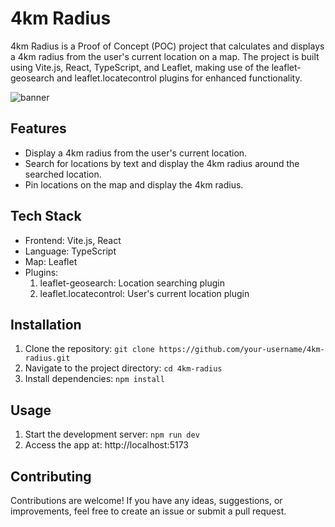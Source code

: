 # 4km Radius

4km Radius is a Proof of Concept (POC) project that calculates and displays a 4km radius from the user's current location on a map. The project is built using Vite.js, React, TypeScript, and Leaflet, making use of the leaflet-geosearch and leaflet.locatecontrol plugins for enhanced functionality.

![banner](public/banner.png)

## Features

- Display a 4km radius from the user's current location.
- Search for locations by text and display the 4km radius around the searched location.
- Pin locations on the map and display the 4km radius.

## Tech Stack

- Frontend: Vite.js, React
- Language: TypeScript
- Map: Leaflet
- Plugins:
    1. leaflet-geosearch: Location searching plugin
    2. leaflet.locatecontrol: User's current location plugin

## Installation

1. Clone the repository: `git clone https://github.com/your-username/4km-radius.git`
2. Navigate to the project directory: `cd 4km-radius`
3. Install dependencies: `npm install`

## Usage

1. Start the development server: `npm run dev`
2. Access the app at: http://localhost:5173

## Contributing

Contributions are welcome! If you have any ideas, suggestions, or improvements, feel free to create an issue or submit a pull request.